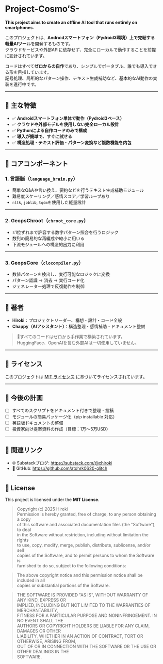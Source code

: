 # Project-Cosmo’S-

**This project aims to create an offline AI tool that runs entirely on smartphones.**

このプロジェクトは、**Androidスマートフォン（Pydroid3環境）上で完結する軽量AIツール**を開発するものです。  
クラウドサービスや外部APIに依存せず、完全にローカルで動作することを前提に設計されています。

コードはすべて**ゼロからの自作**であり、シンプルでポータブル、誰でも導入できる形を目指しています。  
記号処理、局所的なパターン操作、テキスト生成補助など、基本的なAI動作の実装を進行中です。

---

## 🌟 主な特徴

- ✅ **Androidスマートフォン単体で動作（Pydroid3ベース）**
- ✅ **クラウドや外部モデルを使用しない完全ローカル設計**
- ✅ **Pythonによる自作コードのみで構成**
- ✅ **導入が簡単で、すぐに試せる**
- ✅ **構造処理・テキスト評価・パターン変換など複数機能を内包**

---

## 🧩 コアコンポーネント

### 1. 言語脳（`language_brain.py`）

- 簡単なQ&Aや言い換え、要約などを行うテキスト生成補助モジュール
- 難易度スケーリング／感情スコア／学習ループあり
- `nltk`, `joblib`, `tqdm`を使用した軽量設計

---

### 2. GeopsChroot（`chroot_core.py`）

- ±1位ずれまで許容する数字パターン照合を行うロジック
- 数列の簡易的な再編成や縮小に用いる
- 下流モジュールへの構造的出力に利用

---

### 3. GeopsCore（`clocompiler.py`）

- 数値パターンを検出し、実行可能なロジックに変換
- パターン認識 → 消去 → 実行コード化
- ジェネレーター処理で反復動作を制御

---

## 👤 著者

- **Hiroki**：プロジェクトリーダー、構想・設計・コード全般
- **Chappy（AIアシスタント）**：構造整理・感情補助・ドキュメント整備

> 🔸すべてのコードはゼロから手作業で構築されています。  
> HuggingFace、OpenAIを含む外部AIは一切使用していません。

---

## 📜 ライセンス

このプロジェクトは [MIT ライセンス](LICENSE) に基づいてライセンスされています。

---

## 🚀 今後の計画

- [ ] すべてのスクリプトをドキュメント付きで整理・投稿
- [ ] モジュールの簡易パッケージ化（pip installable 対応）
- [ ] 英語版ドキュメントの整備
- [ ] 投資家向け提案資料の作成（目標：1万〜5万USD）

---

## 🔗 関連リンク

- 🌐 Substackブログ: https://substack.com/@chiroki  
- 💾 GitHub: https://github.com/atohrk0620-glitch
>
> ---

## 📜 License

This project is licensed under the **MIT License**.

> Copyright (c) 2025 Hiroki  
> Permission is hereby granted, free of charge, to any person obtaining a copy  
> of this software and associated documentation files (the "Software"), to deal  
> in the Software without restriction, including without limitation the rights  
> to use, copy, modify, merge, publish, distribute, sublicense, and/or sell  
> copies of the Software, and to permit persons to whom the Software is  
> furnished to do so, subject to the following conditions:

> The above copyright notice and this permission notice shall be included in all  
> copies or substantial portions of the Software.

> THE SOFTWARE IS PROVIDED "AS IS", WITHOUT WARRANTY OF ANY KIND, EXPRESS OR  
> IMPLIED, INCLUDING BUT NOT LIMITED TO THE WARRANTIES OF MERCHANTABILITY,  
> FITNESS FOR A PARTICULAR PURPOSE AND NONINFRINGEMENT. IN NO EVENT SHALL THE  
> AUTHORS OR COPYRIGHT HOLDERS BE LIABLE FOR ANY CLAIM, DAMAGES OR OTHER  
> LIABILITY, WHETHER IN AN ACTION OF CONTRACT, TORT OR OTHERWISE, ARISING FROM,  
> OUT OF OR IN CONNECTION WITH THE SOFTWARE OR THE USE OR OTHER DEALINGS IN THE  
> SOFTWARE.
